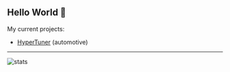 ## Hello World 👋

My current projects:

- [HyperTuner](https://github.com/hyper-tuner) (automotive)

---

![stats](https://streak-stats.demolab.com?user=karniv00l&theme=dark&hide_border=true&border_radius=20)

<!--
**karniv00l/karniv00l** is a ✨ _special_ ✨ repository because its `README.md` (this file) appears on your GitHub profile.

Here are some ideas to get you started:

- 🔭 I’m currently working on ...
- 🌱 I’m currently learning ...
- 👯 I’m looking to collaborate on ...
- 🤔 I’m looking for help with ...
- 💬 Ask me about ...
- 📫 How to reach me: ...
- 😄 Pronouns: ...
- ⚡ Fun fact: ...
-->
